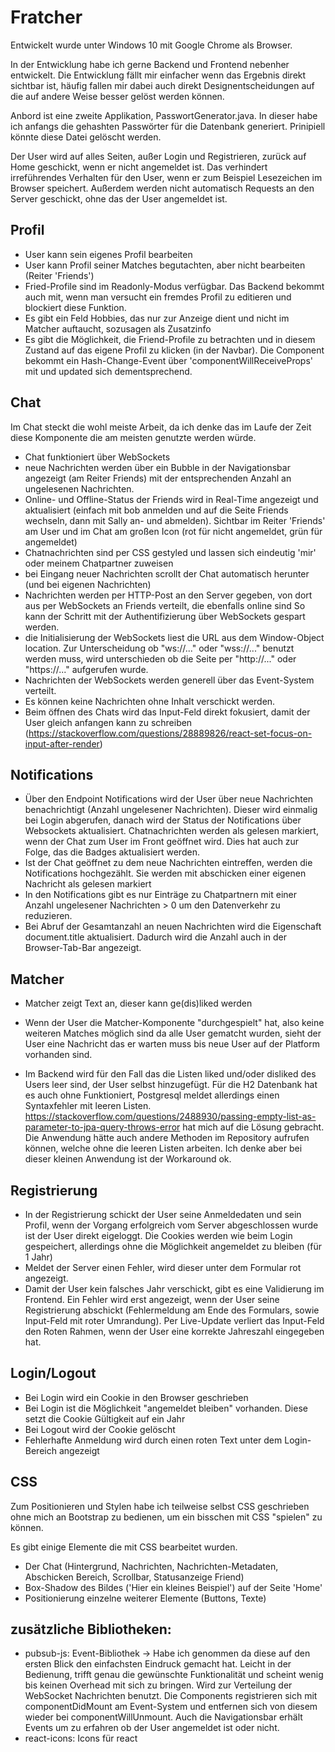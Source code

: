 # Fratcher
Entwickelt wurde unter Windows 10 mit Google Chrome als Browser.

In der Entwicklung habe ich gerne Backend und Frontend nebenher entwickelt. Die Entwicklung fällt mir einfacher wenn das Ergebnis direkt sichtbar ist, häufig fallen mir dabei auch direkt Designentscheidungen auf die auf andere Weise besser gelöst werden können.

Anbord ist eine zweite Applikation, PasswortGenerator.java. In dieser habe ich anfangs die gehashten Passwörter für die Datenbank generiert.
Prinipiell könnte diese Datei gelöscht werden.

Der User wird auf alles Seiten, außer Login und Registrieren, zurück auf Home geschickt, wenn er nicht angemeldet ist. Das verhindert irreführendes Verhalten für den User, wenn er zum Beispiel Lesezeichen im Browser speichert. Außerdem werden nicht automatisch Requests an den Server geschickt, ohne das der User angemeldet ist.

## Profil
- User kann sein eigenes Profil bearbeiten
- User kann Profil seiner Matches begutachten, aber nicht bearbeiten (Reiter 'Friends')
- Fried-Profile sind im Readonly-Modus verfügbar. Das Backend bekommt auch mit, wenn man versucht ein fremdes Profil zu editieren und blockiert diese Funktion.
- Es gibt ein Feld Hobbies, das nur zur Anzeige dient und nicht im Matcher auftaucht, sozusagen als Zusatzinfo  
- Es gibt die Möglichkeit, die Friend-Profile zu betrachten und in diesem Zustand auf das eigene Profil zu klicken (in der Navbar).
	Die Component bekommt ein Hash-Change-Event über 'componentWillReceiveProps' mit und updated sich dementsprechend.

## Chat
Im Chat steckt die wohl meiste Arbeit, da ich denke das im Laufe der Zeit diese Komponente die am meisten genutzte werden würde.
- Chat funktioniert über WebSockets
- neue Nachrichten werden über ein Bubble in der Navigationsbar angezeigt (am Reiter Friends) mit der entsprechenden Anzahl an ungelesenen 	Nachrichten.
- Online- und Offline-Status der Friends wird in Real-Time angezeigt und aktualisiert (einfach mit bob anmelden und auf die Seite Friends wechseln, dann mit Sally an- und abmelden).
	Sichtbar im Reiter 'Friends' am User und im Chat am großen Icon (rot für nicht angemeldet, grün für angemeldet)
- Chatnachrichten sind per CSS gestyled und lassen sich eindeutig 'mir' oder meinem Chatpartner zuweisen
- bei Eingang neuer Nachrichten scrollt der Chat automatisch herunter (und bei eigenen Nachrichten)
- Nachrichten werden per HTTP-Post an den Server gegeben, von dort aus per WebSockets an Friends verteilt, die ebenfalls online sind
	So kann der Schritt mit der Authentifizierung über WebSockets gespart werden.
- die Initialisierung der WebSockets liest die URL aus dem Window-Object location. Zur Unterscheidung ob "ws://..." oder "wss://..." benutzt werden muss, wird unterschieden ob die Seite per "http://..." oder "https://..." aufgerufen wurde.  
- Nachrichten der WebSockets werden generell über das Event-System verteilt.
- Es können keine Nachrichten ohne Inhalt verschickt werden.
- Beim öffnen des Chats wird das Input-Feld direkt fokusiert, damit der User gleich anfangen kann zu schreiben
	(https://stackoverflow.com/questions/28889826/react-set-focus-on-input-after-render)


## Notifications
- Über den Endpoint Notifications wird der User über neue Nachrichten benachrichtigt (Anzahl ungelesener Nachrichten).
	Dieser wird einmalig bei Login abgerufen, danach wird der Status der Notifications über Websockets aktualisiert.
	Chatnachrichten werden als gelesen markiert, wenn der Chat zum User im Front geöffnet wird.
	Dies hat auch zur Folge, das die Badges aktualisiert werden.
- Ist der Chat geöffnet zu dem neue Nachrichten eintreffen, werden die Notifications hochgezählt. Sie werden mit abschicken einer eigenen Nachricht als gelesen markiert
- In den Notifications gibt es nur Einträge zu Chatpartnern mit einer Anzahl ungelesener Nachrichten > 0 um den Datenverkehr zu reduzieren.
- Bei Abruf der Gesamtanzahl an neuen Nachrichten wird die Eigenschaft document.title aktualisiert. Dadurch wird die Anzahl auch in der Browser-Tab-Bar angezeigt.
	
## Matcher
- Matcher zeigt Text an, dieser kann ge(dis)liked werden
- Wenn der User die Matcher-Komponente "durchgespielt" hat, also keine weiteren Matches möglich sind da alle User gematcht wurden, sieht der User eine Nachricht das er warten muss bis neue User auf der Platform vorhanden sind.
 
- Im Backend wird für den Fall das die Listen liked und/oder disliked des Users leer sind, der User selbst hinzugefügt. Für die H2 Datenbank hat es auch ohne Funktioniert, Postgresql meldet allerdings einen Syntaxfehler mit leeren Listen. 
https://stackoverflow.com/questions/2488930/passing-empty-list-as-parameter-to-jpa-query-throws-error hat mich auf die Lösung gebracht.
Die Anwendung hätte auch andere Methoden im Repository aufrufen können, welche ohne die leeren Listen arbeiten. Ich denke aber bei dieser kleinen Anwendung ist der Workaround ok.

## Registrierung
- In der Registrierung schickt der User seine Anmeldedaten und sein Profil, wenn der Vorgang erfolgreich vom Server abgeschlossen wurde ist der User direkt eigeloggt. Die Cookies werden wie beim Login gespeichert, allerdings ohne die Möglichkeit angemeldet zu bleiben (für 1 Jahr)
- Meldet der Server einen Fehler, wird dieser unter dem Formular rot angezeigt.
- Damit der User kein falsches Jahr verschickt, gibt es eine Validierung im Frontend. Ein Fehler wird erst angezeigt, wenn der User seine Registrierung abschickt (Fehlermeldung am Ende des Formulars, sowie Input-Feld mit roter Umrandung). Per Live-Update verliert das Input-Feld den Roten Rahmen, wenn der User eine korrekte Jahreszahl eingegeben hat. 

## Login/Logout
- Bei Login wird ein Cookie in den Browser geschrieben
- Bei Login ist die Möglichkeit "angemeldet bleiben" vorhanden. Diese setzt die Cookie Gültigkeit auf ein Jahr
- Bei Logout wird der Cookie gelöscht
- Fehlerhafte Anmeldung wird durch einen roten Text unter dem Login-Bereich angezeigt

## CSS
Zum Positionieren und Stylen habe ich teilweise selbst CSS geschrieben ohne mich an Bootstrap zu bedienen,
um ein bisschen mit CSS "spielen" zu können.

Es gibt einige Elemente die mit CSS bearbeitet wurden. 
- Der Chat (Hintergrund, Nachrichten, Nachrichten-Metadaten, Abschicken Bereich, Scrollbar, Statusanzeige Friend)
- Box-Shadow des Bildes ('Hier ein kleines Beispiel') auf der Seite 'Home'
- Positionierung einzelne weiterer Elemente (Buttons, Texte)

## zusätzliche Bibliotheken:
- pubsub-js: Event-Bibliothek -> Habe ich genommen da diese auf den ersten Blick den einfachsten Eindruck gemacht hat.
	Leicht in der Bedienung, trifft genau die gewünschte Funktionalität und scheint wenig bis keinen Overhead mit sich zu bringen. 
	Wird zur Verteilung der WebSocket Nachrichten benutzt. Die Components registrieren sich mit componentDidMount am Event-System und 
	entfernen sich von diesem wieder bei componentWillUnmount.
	Auch die Navigationsbar erhält Events um zu erfahren ob der User angemeldet ist oder nicht.
- react-icons: Icons für react